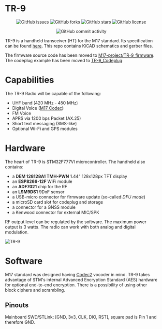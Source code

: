# TR-9
<p align='center'>
  <a href="https://github.com/M17-Project/TR-9/issues"><img alt="GitHub issues" src="https://img.shields.io/github/issues/M17-Project/TR-9?style=flat-square"></a>
  <a href="https://github.com/M17-Project/TR-9/network"><img alt="GitHub forks" src="https://img.shields.io/github/forks/M17-Project/TR-9?style=flat-square"></a>
  <a href="https://github.com/M17-Project/TR-9/stargazers"><img alt="GitHub stars" src="https://img.shields.io/github/stars/M17-Project/TR-9?style=flat-square"></a>
  <a href="https://github.com/M17-Project/TR-9/blob/master/LICENSE"><img alt="GitHub license" src="https://img.shields.io/github/license/M17-Project/TR-9?style=flat-square"></a>
</p>

<p align='center'>
   <img alt="GitHub commit activity" src="https://img.shields.io/github/commit-activity/m/M17-Project/TR-9?style=flat-square">
</p>   

TR-9 is a handheld transceiver (HT) for the M17 standard. Its specification can be found [here](https://github.com/sp5wwp/M17_spec).
This repo contains KiCAD schematics and gerber files. 

The firmware source code has been moved to [M17-project/TR-9_firmware](https://github.com/m17-project/TR-9_firmware).
The codeplug example has been moved to [TR-9_Codeplug](https://github.com/M17-Project/codeplug)

# Capabilities
The TR-9 Radio will be capable of the following:
* UHF band (420 MHz - 450 MHz)
* Digital Voice ([M17 Codec](https://docs.m17project.org))
* FM Voice
* APRS via 1200 bps Packet (AX.25)
* Short text messaging (SMS-like)
* Optional Wi-Fi and GPS modules

# Hardware  
The heart of TR-9 is STM32F777VI microcontroller. The handheld also contains:  
*  a **DEM 128128A1 TMH-PWN** 1.44" 128x128px TFT display  
*  an **ESP8266-12F** WiFi module  
*  an **ADF7021** chip for the RF  
*  an **LSM9DS1** 9DoF sensor  
*  a USB-micro connector for firmware update (so-called *DFU mode*)  
*  a microSD card slot for codeplug and storage  
*  a connector for a GNSS module  
*  a Kenwood connector for external MIC/SPK  

RF output level can be regulated by the software. The maximum power output is 3 watts. The radio can work with both analog and digital modulation.  

![TR-9](https://raw.githubusercontent.com/sp5wwp/TR-9/master/front.png)

# Software
M17 standard was designed having [Codec2](https://github.com/drowe67/codec2) vocoder in mind. TR-9 takes advantage of STM's internal Advanced Encryption Standard (AES) hardware for optional end-to-end encryption. There is a possibility of using other block ciphers and scrambling.  


## Pinouts

Mainboard SWD/STLink: [GND, 3v3, CLK, DIO, RST], square pad is Pin 1 and therefore GND.
